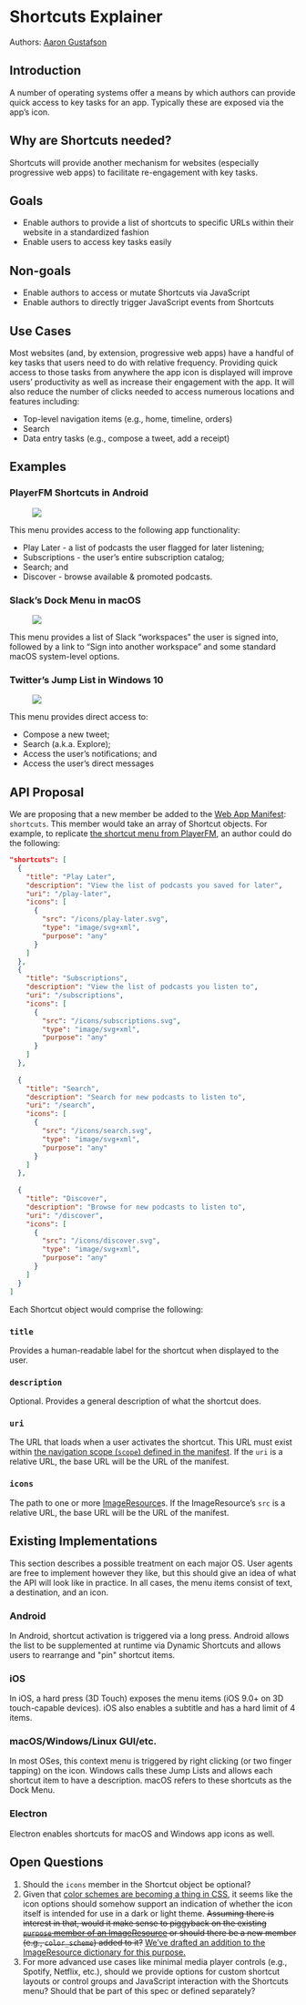 # Shortcuts Explainer

Authors: [Aaron Gustafson](https://github.com/aarongustafson)

## Introduction

A number of operating systems offer a means by which authors can provide quick access to key tasks for an app. Typically these are exposed via the app’s icon.

## Why are Shortcuts needed?

Shortcuts will provide another mechanism for websites (especially progressive web apps) to facilitate re-engagement with key tasks.

## Goals

* Enable authors to provide a list of shortcuts to specific URLs within their website in a standardized fashion
* Enable users to access key tasks easily

## Non-goals

* Enable authors to access or mutate Shortcuts via JavaScript
* Enable authors to directly trigger JavaScript events from Shortcuts

## Use Cases

Most websites (and, by extension, progressive web apps) have a handful of key tasks that users need to do with relative frequency. Providing quick access to those tasks from anywhere the app icon is displayed will improve users’ productivity as well as increase their engagement with the app. It will also reduce the number of clicks needed to access numerous locations and features including:

* Top-level navigation items (e.g., home, timeline, orders)
* Search
* Data entry tasks (e.g., compose a tweet, add a receipt)

## Examples

### PlayerFM Shortcuts in Android

<figure id="playerfm">

![](1.png)

</figure>

This menu provides access to the following app functionality:

* Play Later - a list of podcasts the user flagged for later listening;
* Subscriptions - the user’s entire subscription catalog;
* Search; and
* Discover - browse available & promoted podcasts.

### Slack’s Dock Menu in macOS

<figure id="slack">

![](2.png)

</figure>

This menu provides a list of Slack “workspaces” the user is signed into, followed by a link to “Sign into another workspace” and some standard macOS system-level options.

### Twitter’s Jump List in Windows 10

<figure id="twitter">

![](3.png)

</figure>

This menu provides direct access to:

* Compose a new tweet;
* Search (a.k.a. Explore);
* Access the user’s notifications; and
* Access the user’s direct messages


## API Proposal

We are proposing that a new member be added to the [Web App Manifest](https://w3c.github.io/manifest/): `shortcuts`. This member would take an array of Shortcut objects. For example, to replicate [the shortcut menu from PlayerFM](#playerfm), an author could do the following:

```json
"shortcuts": [
  {
    "title": "Play Later",
    "description": "View the list of podcasts you saved for later",
    "uri": "/play-later",
    "icons": [
      {
        "src": "/icons/play-later.svg",
        "type": "image/svg+xml",
        "purpose": "any"
      }
    ]
  },
  {
    "title": "Subscriptions",
    "description": "View the list of podcasts you listen to",
    "uri": "/subscriptions",
    "icons": [
      {
        "src": "/icons/subscriptions.svg",
        "type": "image/svg+xml",
        "purpose": "any"
      }
    ]
  },
  
  {
    "title": "Search",
    "description": "Search for new podcasts to listen to",
    "uri": "/search",
    "icons": [
      {
        "src": "/icons/search.svg",
        "type": "image/svg+xml",
        "purpose": "any"
      }
    ]
  },
  
  {
    "title": "Discover",
    "description": "Browse for new podcasts to listen to",
    "uri": "/discover",
    "icons": [
      {
        "src": "/icons/discover.svg",
        "type": "image/svg+xml",
        "purpose": "any"
      }
    ]
  }  
]
```

Each Shortcut object would comprise the following:

### `title`

Provides a human-readable label for the shortcut when displayed to the user.

### `description`

Optional. Provides a general description of what the shortcut does.

### `uri`

The URL that loads when a user activates the shortcut. This URL must exist within [the navigation scope (`scope`) defined in the manifest](https://w3c.github.io/manifest/#scope-member). If the `uri` is a relative URL, the base URL will be the URL of the manifest.

### `icons`

The path to one or more [ImageResource](https://w3c.github.io/manifest/#dom-imageresource)s. If the ImageResource’s `src` is a relative URL, the base URL will be the URL of the manifest.

## Existing Implementations

This section describes a possible treatment on each major OS. User agents are free to implement however they like, but this should give an idea of what the API will look like in practice. In all cases, the menu items consist of text, a destination, and an icon.

### Android

In Android, shortcut activation is triggered via a long press.  Android allows the list to be supplemented at runtime via Dynamic Shortcuts and allows users to rearrange and "pin" shortcut items.

### iOS

In iOS, a hard press (3D Touch) exposes the menu items (iOS 9.0+ on 3D touch-capable devices). iOS also enables a subtitle and has a hard limit of 4 items.

### macOS/Windows/Linux GUI/etc.

In most OSes, this context menu is triggered by right clicking (or two finger tapping) on the icon.  Windows calls these Jump Lists and allows each shortcut item to have a description. macOS refers to these shortcuts as the Dock Menu.

### Electron

Electron enables shortcuts for macOS and Windows app icons as well.

## Open Questions

1. Should the `icons` member in the Shortcut object be optional?
2. Given that [color schemes are becoming a thing in CSS](https://github.com/w3c/csswg-drafts/issues/3299), it seems like the icon options should somehow support an indication of whether the icon itself is intended for use in a dark or light theme. <del>Assuming there is interest in that, would it make sense to piggyback on the existing [`purpose` member of an ImageResource](https://w3c.github.io/manifest/#dom-imageresource-purpose) or should there be a new member (e.g., `color_scheme`) added to it?</del> <ins>We’ve drafted an [addition to the ImageResource dictionary for this purpose](../../ImageResource-color_scheme/explainer.md).</ins>
3. For more advanced use cases like minimal media player controls (e.g., Spotify, Netflix, etc.), should we provide options for custom shortcut layouts or control groups and JavaScript interaction with the Shortcuts menu? Should that be part of this spec or defined separately?